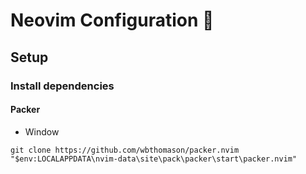 # Neovim Configuration 🔧
## Setup
### Install dependencies
#### Packer
* Window
```
git clone https://github.com/wbthomason/packer.nvim "$env:LOCALAPPDATA\nvim-data\site\pack\packer\start\packer.nvim"
```
